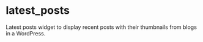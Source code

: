 # latest_posts
Latest posts widget to display recent posts with their thumbnails from blogs in a WordPress.
